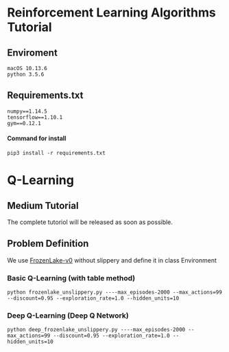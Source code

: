 
# Reinforcement Learning Algorithms Tutorial

## Enviroment
```
macOS 10.13.6
python 3.5.6
```

## Requirements.txt
```
numpy==1.14.5
tensorflow==1.10.1
gym==0.12.1
```
#### Command for install
```
pip3 install -r requirements.txt
```

# Q-Learning
## Medium Tutorial
The complete tutoriol will be released as soon as possible.

## Problem Definition
We use [FrozenLake-v0](https://gym.openai.com/envs/FrozenLake-v0/) without slippery and define it in class Environment

### Basic Q-Learning (with table method)
```
python frozenlake_unslippery.py ----max_episodes-2000 --max_actions=99 --discount=0.95 --exploration_rate=1.0 --hidden_units=10
```

### Deep Q-Learning (Deep Q Network) 
```
python deep_frozenlake_unslippery.py ----max_episodes-2000 --max_actions=99 --discount=0.95 --exploration_rate=1.0 --hidden_units=10
```
